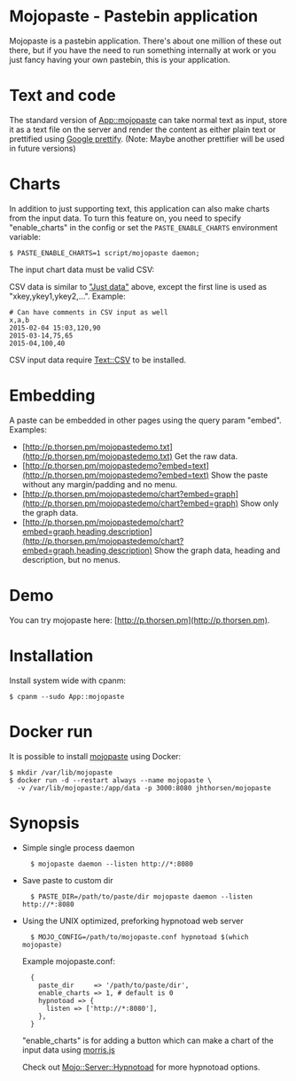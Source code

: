 # Mojopaste - Pastebin application

Mojopaste is a pastebin application. There's about one million of these out
there, but if you have the need to run something internally at work or you
just fancy having your own pastebin, this is your application.

# Text and code

The standard version of [App::mojopaste](https://metacpan.org/pod/App::mojopaste) can take normal text as input,
store it as a text file on the server and render the content as either
plain text or prettified using [Google prettify](https://code.google.com/p/google-code-prettify/).
(Note: Maybe another prettifier will be used in future versions)

# Charts

In addition to just supporting text, this application can also make charts
from the input data. To turn this feature on, you need to specify
"enable\_charts" in the config or set the `PASTE_ENABLE_CHARTS`
environment variable:

    $ PASTE_ENABLE_CHARTS=1 script/mojopaste daemon;

The input chart data must be valid CSV:

CSV data is similar to ["Just data"](#just-data) above, except the first line is used as
"xkey,ykey1,ykey2,...". Example:

    # Can have comments in CSV input as well
    x,a,b
    2015-02-04 15:03,120,90
    2015-03-14,75,65
    2015-04,100,40

CSV input data require [Text::CSV](https://metacpan.org/pod/Text::CSV) to be installed.

# Embedding

A paste can be embedded in other pages using the query param "embed". Examples:

- [http://p.thorsen.pm/mojopastedemo.txt](http://p.thorsen.pm/mojopastedemo.txt)
  Get the raw data.
- [http://p.thorsen.pm/mojopastedemo?embed=text](http://p.thorsen.pm/mojopastedemo?embed=text)
  Show the paste without any margin/padding and no menu.
- [http://p.thorsen.pm/mojopastedemo/chart?embed=graph](http://p.thorsen.pm/mojopastedemo/chart?embed=graph)
  Show only the graph data.
- [http://p.thorsen.pm/mojopastedemo/chart?embed=graph,heading,description](http://p.thorsen.pm/mojopastedemo/chart?embed=graph,heading,description)
  Show the graph data, heading and description, but no menus.

# Demo

You can try mojopaste here: [http://p.thorsen.pm](http://p.thorsen.pm).

# Installation

Install system wide with cpanm:

    $ cpanm --sudo App::mojopaste

# Docker run

It is possible to install [mojopaste](https://hub.docker.com/r/jhthorsen/mojopaste)
using Docker:

    $ mkdir /var/lib/mojopaste
    $ docker run -d --restart always --name mojopaste \
      -v /var/lib/mojopaste:/app/data -p 3000:8080 jhthorsen/mojopaste

# Synopsis

- Simple single process daemon

        $ mojopaste daemon --listen http://*:8080

- Save paste to custom dir

        $ PASTE_DIR=/path/to/paste/dir mojopaste daemon --listen http://*:8080

- Using the UNIX optimized, preforking hypnotoad web server

        $ MOJO_CONFIG=/path/to/mojopaste.conf hypnotoad $(which mojopaste)

    Example mojopaste.conf:

        {
          paste_dir     => '/path/to/paste/dir',
          enable_charts => 1, # default is 0
          hypnotoad => {
            listen => ['http://*:8080'],
          },
        }

    "enable\_charts" is for adding a button which can make a chart of the input
    data using [morris.js](http://morrisjs.github.io/morris.js)

    Check out [Mojo::Server::Hypnotoad](https://metacpan.org/pod/Mojo::Server::Hypnotoad) for more hypnotoad options.
